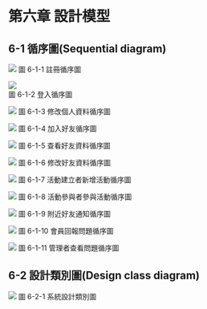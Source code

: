 # 第六章 設計模型

## 6-1 	循序圖(Sequential diagram)

![](https://i.imgur.com/wucODSU.png) 
圖 6-1-1 註冊循序圖

![](https://i.imgur.com/HBh7zPu.png)  
圖 6-1-2 登入循序圖

![](https://i.imgur.com/ltUoaUf.png)
圖 6-1-3 修改個人資料循序圖

![](https://i.imgur.com/7XuiCbb.png)
圖 6-1-4 加入好友循序圖

![](https://i.imgur.com/NRjLywK.png)
圖 6-1-5 查看好友資料循序圖

![](https://i.imgur.com/MoFN2c9.png)
圖 6-1-6 修改好友資料循序圖

![](https://i.imgur.com/y6PJhBT.png)
圖 6-1-7 活動建立者新增活動循序圖

![](https://i.imgur.com/dWNRJJs.png)
圖 6-1-8 活動參與者參與活動循序圖

![](https://i.imgur.com/oXe2MP6.png)
圖 6-1-9 附近好友通知循序圖

![](https://i.imgur.com/AL8mCZt.png)
圖 6-1-10 會員回報問題循序圖

![](https://i.imgur.com/aBuLV5n.png)
圖 6-1-11 管理者查看問題循序圖

## 6-2 	設計類別圖(Design class diagram)

![](https://i.imgur.com/mLn08R6.png) 
圖 6-2-1 系統設計類別圖